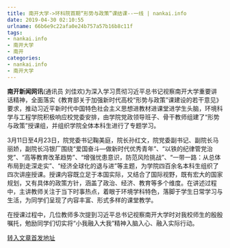 ```yaml
---
title: 南开大学->环科院首期“形势与政策”课结课--一线 | nankai.info
date: 2019-04-30 02:10:55
urlname: 66b6e9c22afa0e24b757a57b16b8c11f
tags: 
- nankai.info
- 南开大学
- 南开
categories:
- nankai.info
- 南开大学
---
```


**南开新闻网讯**(通讯员 刘佳欢)为深入学习贯彻习近平总书记视察南开大学重要讲话精神，全面落实《教育部关于加强新时代高校“形势与政策”课建设的若干意见》要求，推动习近平新时代中国特色社会主义思想进教材进课堂进学生头脑，环境科学与工程学院积极响应校党委安排，由学院党政领导班子、骨干教师组建了“形势与政策”授课组，并组织学院全体本科生进行了专题学习。

3月11日至4月23日，院党委书记鞠美庭，院长孙红文，院党委副书记、副院长马丽娇，副院长冯银厂围绕“爱国奋斗—做新时代优秀青年”、“以铁的纪律管党治党”、“高等教育改革趋势”、“增强忧患意识，防范风险挑战”、“一带一路：从总体布局到走深走实”、“经济全球化的退与进”等主题，为学院四百余名本科生组织了四次讲座授课。授课内容既立足于本国实际，又结合了国际视野，既有宏大的国家规划，又有具体的政策方针，涵盖了政治、经济、教育等多个维度。在讲述过程中，主讲教师关注于当下时事热点，着眼于环境学科特色，落脚于学生日常学习与生活，为同学们呈现了内容丰富、形式多样的课堂教学。

在授课过程中，几位教师多次提到习近平总书记视察南开大学时对我校师生的殷殷嘱托，勉励同学们切实将“小我融入大我”精神入脑入心、融入实际行动。

[转入文章首发地址](http://news.nankai.edu.cn/zhxw/system/2019/04/29/000447820.shtml)